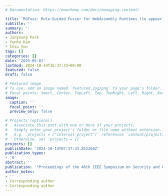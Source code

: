 ```yaml
---
# Documentation: https://wowchemy.com/docs/managing-content/

title: 'RGFuzz: Rule-Guided Fuzzer for WebAssembly Runtimes (to appear)'
subtitle: ''
summary: ''
authors:
- Junyoung Park
- Yunho Kim
- Insu Yun
tags: []
categories: []
date: '2025-05-01'
lastmod: 2024-10-14T16:37:33+09:00
featured: false
draft: false

# Featured image
# To use, add an image named `featured.jpg/png` to your page's folder.
# Focal points: Smart, Center, TopLeft, Top, TopRight, Left, Right, BottomLeft, Bottom, BottomRight.
image:
  caption: ''
  focal_point: ''
  preview_only: false

# Projects (optional).
#   Associate this post with one or more of your projects.
#   Simply enter your project's folder or file name without extension.
#   E.g. `projects = ["internal-project"]` references `content/project/deep-learning/index.md`.
#   Otherwise, set `projects = []`.
projects: []
publishDate: '2024-10-14T07:37:33.852260Z'
publication_types:
- '0'
abstract: ''
publication: '*Proceedings of the 46th IEEE Symposium on Security and Privacy (Oakland)*'
author_notes:
- ''
- Corresponding author
- Corresponding author
---
```

